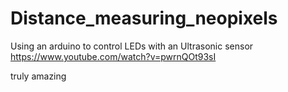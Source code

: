 # Distance_measuring_neopixels
Using an arduino to control LEDs with an Ultrasonic sensor 
https://www.youtube.com/watch?v=pwrnQOt93sI

truly amazing 
